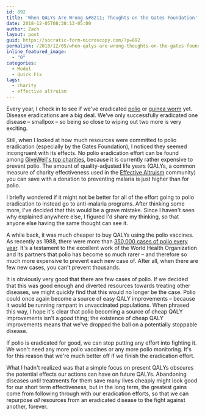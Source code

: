 ```yaml
---
id: 892
title: 'When QALYs Are Wrong &#8211; Thoughts on the Gates Foundation'
date: 2018-12-05T08:30:13-05:00
author: Zach
layout: post
guid: https://socratic-form-microscopy.com/?p=892
permalink: /2018/12/05/when-qalys-are-wrong-thoughts-on-the-gates-foundation/
inline_featured_image:
  - "0"
categories:
  - Model
  - Quick Fix
tags:
  - charity
  - effective altruism
---
```

Every year, I check in to see if we've eradicated <a href="http://polioeradication.org/">polio</a> or <a href="https://www.cartercenter.org/health/guinea_worm/index.html">guinea worm</a> yet. Disease eradications are a big deal. We've only successfully eradicated one disease – smallpox – so being so close to wiping out two more is very exciting.

Still, when I looked at how much resources were committed to polio eradication (especially by the Gates Foundation), I noticed they seemed incongruent with its effects. No polio eradication effort can be found among <a href="https://www.givewell.org/charities/top-charities">GiveWell's top charities</a>, because it is currently rather expensive to prevent polio. The amount of quality-adjusted life years (QALYs, a common measure of charity effectiveness used in the <a href="https://www.effectivealtruism.org/">Effective Altruism</a> community) you can save with a donation to preventing malaria is just higher than for polio.

I briefly wondered if it might not be better for all of the effort going to polio eradication to instead go to anti-malaria programs. After thinking some more, I've decided that this would be a grave mistake. Since I haven't seen why explained anywhere else, I figured I'd share my thinking, so that anyone else having the same thought can see it.

A while back, it was much cheaper to buy QALYs using the polio vaccines. As recently as 1988, there were more than <a href="https://www.cdc.gov/polio/progress/index.htm">350,000 cases of polio every year</a>. It's a testament to the excellent work of the World Health Organization and its partners that polio has become so much rarer – and therefore so much more expensive to prevent each new case of. After all, when there are few new cases, you can't prevent thousands.

It is obviously very good that there are few cases of polio. If we decided that this was good enough and diverted resources towards treating other diseases, we might quickly find that this would no longer be the case. Polio could once again become a source of easy QALY improvements – because it would be running rampant in unvaccinated populations. When phrased this way, I hope it's clear that polio becoming a source of cheap QALY improvements isn't a <em>good</em> thing; the existence of cheap QALY improvements means that we've dropped the ball on a potentially stoppable disease.

If polio is eradicated for good, we can stop putting any effort into fighting it. We won't need any more polio vaccines or any more polio monitoring. It's for this reason that we're much better off if we finish the eradication effort.

What I hadn't realized was that a simple focus on present QALYs obscures the potential effects our actions can have on future QALYs. Abandoning diseases until treatments for them save many lives cheaply might look good for our short term effectiveness, but in the long term, the greatest gains come from following through with our eradication efforts, so that we can repurpose <em>all</em> resources from an eradicated disease to the fight against another, forever.